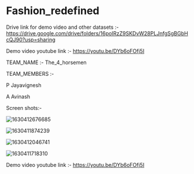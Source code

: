 # Fashion_redefined

Drive link for demo video and other datasets :- https://drive.google.com/drive/folders/16poIRzZ9SKDvW28PLJnfgSgBGbHcQJ90?usp=sharing

Demo video youtube link :- https://youtu.be/DYb6oFOfj5I

TEAM_NAME :- The_4_horsemen

TEAM_MEMBERS :- 

P Jayavignesh

A Avinash

Screen shots:-

![1630412676685](https://user-images.githubusercontent.com/68550464/131557387-ec720424-09da-47d4-bb1d-2f1c43804a2d.png)

![1630411874239](https://user-images.githubusercontent.com/68550464/131557400-517068ed-0188-4f21-819a-5ef16f6e1bd0.png)

![1630412046741](https://user-images.githubusercontent.com/68550464/131557414-8442d116-675c-4fe7-8d87-bc253bb396e5.png)

![1630411718310](https://user-images.githubusercontent.com/68550464/131557429-3724c130-e3d9-49b6-af4f-8c2b56fae4fb.png)

Demo video youtube link :- https://youtu.be/DYb6oFOfj5I
